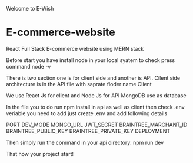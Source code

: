Welcome to E-Wish


# E-commerce-website
React Full Stack E-commerce website using MERN stack


Before start you have install node in your local syatem to check press command node -v

There is two section one is for client side and another is API. Cilent side architecture is in the API file with saprate floder name Client

We use React Js for client and Node Js for API
MongoDB use as database

In the file you to do run npm install in api as well as client
then check .env veriable you need to add just create .env and add following details

PORT
DEV_MODE
MONGO_URL
JWT_SECRET
BRAINTREE_MARCHANT_ID
BRAINTREE_PUBLIC_KEY
BRAINTREE_PRIVATE_KEY
DEPLOYMENT


Then simply run the command in your api directory:
npm run dev


That how your project start!



